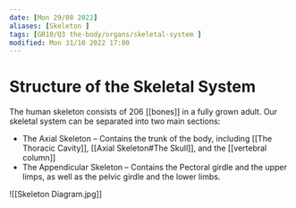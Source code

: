 ```yaml
---
date: [Mon 29/08 2022]
aliases: [Skeleton ]
tags: [GR10/Q3 the-body/organs/skeletal-system ]
modified: Mon 31/10 2022 17:00
---
```

# Structure of the Skeletal System
The human skeleton consists of 206 [[bones]] in a fully grown adult. Our skeletal system can be separated into two main sections:
- The Axial Skeleton – Contains the trunk of the body, including [[The Thoracic Cavity]], [[Axial Skeleton#The Skull]], and the [[vertebral column]]
- The Appendicular Skeleton – Contains the Pectoral girdle and the upper limps, as well as the pelvic girdle and the lower limbs. 

![[Skeleton Diagram.jpg]]